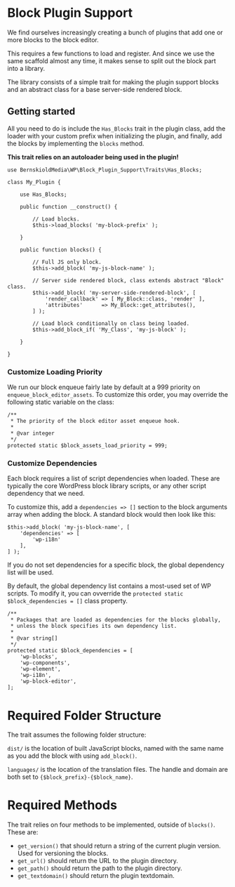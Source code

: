 # Block Plugin Support
We find ourselves increasingly creating a bunch of plugins that add one or more blocks
to the block editor.

This requires a few functions to load and register. And since we use the same scaffold
almost any time, it makes sense to split out the block part into a library.

The library consists of a simple trait for making the plugin support blocks and an abstract class
for a base server-side rendered block.

## Getting started
All you need to do is include the `Has_Blocks` trait in the plugin class, add the loader
with your custom prefix when initializing the plugin, and finally, add
the blocks by implementing the `blocks` method.

**This trait relies on an autoloader being used in the plugin!**

```
use BernskioldMedia\WP\Block_Plugin_Support\Traits\Has_Blocks;

class My_Plugin {

    use Has_Blocks;

    public function __construct() {

        // Load blocks.
        $this->load_blocks( 'my-block-prefix' );

    }

    public function blocks() {

        // Full JS only block.
        $this->add_block( 'my-js-block-name' );

        // Server side rendered block, class extends abstract "Block" class.
        $this->add_block( 'my-server-side-rendered-block', [
        	'render_callback' => [ My_Block::class, 'render' ],
        	'attributes'      => My_Block::get_attributes(),
        ] );

        // Load block conditionally on class being loaded.
        $this->add_block_if( 'My_Class', 'my-js-block' );

    }

}
```

### Customize Loading Priority
We run our block enqueue fairly late by default at a 999 priority on `enqueue_block_editor_assets`. To customize this order,
you may override the following static variable on the class:

```
/**
 * The priority of the block editor asset enqueue hook.
 *
 * @var integer
 */
protected static $block_assets_load_priority = 999;
```

### Customize Dependencies
Each block requires a list of script dependencies when loaded. These are typically the core WordPress block library scripts,
or any other script dependency that we need.

To customize this, add a `dependencies => []` section to the block arguments array when adding the block. A standard block would then look like this:

```
$this->add_block( 'my-js-block-name', [
    'dependencies' => [
        'wp-i18n'
    ],
] );
```

If you do not set dependencies for a specific block, the global dependency list will be used.

By default, the global dependency list contains a most-used set of WP scripts. To modify it, you can ovverride the `protected static $block_dependencies = []` class property.

```
/**
 * Packages that are loaded as dependencies for the blocks globally,
 * unless the block specifies its own dependency list.
 *
 * @var string[]
 */
protected static $block_dependencies = [
	'wp-blocks',
	'wp-components',
	'wp-element',
	'wp-i18n',
	'wp-block-editor',
];
```

# Required Folder Structure
The trait assumes the following folder structure:

`dist/` is the location of built JavaScript blocks, named with the same name as you add the block with using `add_block()`.

`languages/` is the location of the translation files. The handle and domain are both set to `{$block_prefix}-{$block_name}`.

# Required Methods
The trait relies on four methods to be implemented, outside of `blocks()`. These are:

- `get_version()` that should return a string of the current plugin version. Used for versioning the blocks.
- `get_url()` should return the URL to the plugin directory.
- `get_path()` should return the path to the plugin directory.
- `get_textdomain()` should return the plugin textdomain.
